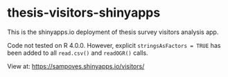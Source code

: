 # thesis-visitors-shinyapps
This is the shinyapps.io deployment of thesis survey visitors analysis app.

Code not tested on R 4.0.0. However, explicit ``stringsAsFactors = TRUE`` has been added to all ``read.csv()`` and ``readOGR()`` calls.

View at: https://sampoves.shinyapps.io/visitors/
